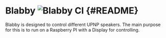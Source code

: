 <!--
SPDX-FileCopyrightText: 2021 Florian Weßel <florianwessel@gmx.net>

SPDX-License-Identifier: GPL-2.0-or-later
-->
# Blabby ![Blabby CI](https://github.com/mFlorianW/blabby/workflows/Blabby%20CI/badge.svg) {#README}
Blabby is designed to control different
UPNP speakers. The main purpose for this is to run
on a Raspberry PI with a Display for controlling.

